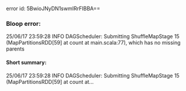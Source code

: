 error id: 5BwioJNyDN1swmIRrFIBBA==
### Bloop error:

25/06/17 23:59:28 INFO DAGScheduler: Submitting ShuffleMapStage 15 (MapPartitionsRDD[59] at count at main.scala:77), which has no missing parents
#### Short summary: 

25/06/17 23:59:28 INFO DAGScheduler: Submitting ShuffleMapStage 15 (MapPartitionsRDD[59] at count at...